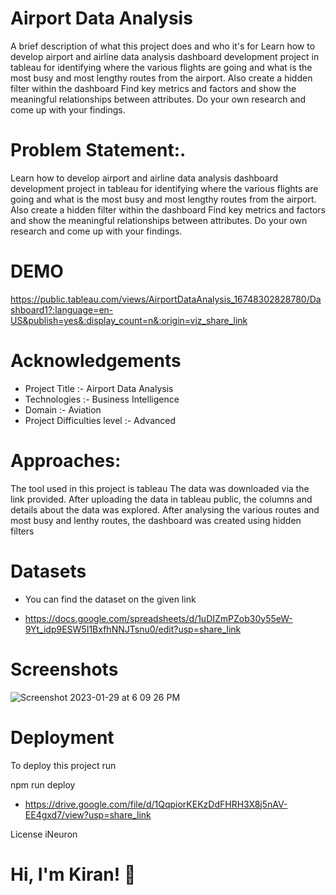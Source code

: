 # Airport Data Analysis


A brief description of what this project does and who it's for Learn how to develop airport and airline data analysis dashboard 
development project in tableau for identifying where the various flights are going and what is the most busy and most lengthy routes
from the airport. Also create a hidden filter within the dashboard Find key metrics and factors and show the meaningful relationships
between attributes. Do your own research and come up with your findings.

# Problem Statement:.

Learn how to develop airport and airline data analysis dashboard development project in
tableau for identifying where the various flights are going and what is the most busy and
most lengthy routes from the airport. Also create a hidden filter within the dashboard
Find key metrics and factors and show the meaningful relationships between attributes.
Do your own research and come up with your findings.

# DEMO

https://public.tableau.com/views/AirportDataAnalysis_16748302828780/Dashboard1?:language=en-US&publish=yes&:display_count=n&:origin=viz_share_link




# Acknowledgements

* Project Title :- Airport Data Analysis
* Technologies :- Business Intelligence
* Domain :- Aviation
* Project Difficulties level :- Advanced

# Approaches:
 The tool used in this project is tableau 
 The data was downloaded via the link provided.
 After uploading the data in tableau public, the columns and details about the data was explored.
 After analysing the various routes and most busy and lenthy routes, the dashboard was created using hidden filters
 


# Datasets
* You can find the dataset on the given link

* https://docs.google.com/spreadsheets/d/1uDIZmPZob30y55eW-9Yt_idp9ESW5I1BxfhNNJTsnu0/edit?usp=share_link

# Screenshots

![Screenshot 2023-01-29 at 6 09 26 PM](https://user-images.githubusercontent.com/105345517/215763752-32edf697-85da-4d6b-93d4-cb20f5ac2844.png)


# Deployment
To deploy this project run

npm run deploy 
  
* https://drive.google.com/file/d/1QqpiorKEKzDdFHRH3X8j5nAV-EE4gxd7/view?usp=share_link

License
iNeuron

# Hi, I'm Kiran! 👋
